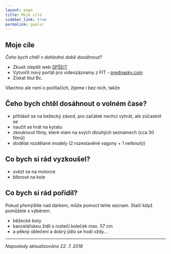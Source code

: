 ```yaml
---
layout: page
title: Moje cíle
sidebar_link: true
permalink: goals/
---
```

## Moje cíle

_Čeho bych chtěl v dohledné době dosáhnout?_
* Zkusit zlepšit web [SPŠEIT](https://sspbrno.cz/)
* Vytvořit nový portál pro videozáznamy z FIT - [prednasky.com](http://www.prednasky.com/)
* Získat titul Bc.

Všechno ale není o počítačích, žijeme i bez nich, takže

## Čeho bych chtěl dosáhnout o volném čase?
* přihlásit se na bežecký závod, pro začátek nechci vyhrát, ale zúčastnit se
* naučit se hrát na kytatu
* zkouknout filmy, které mám na svých dlouhých seznamech (cca 30 filmů)
* dodělat rozdělané modely (2 rozestavěné vagony + 1 netknutý)

## Co bych si rád vyzkoušel?
* svézt se na motorce
* blbnout na kole

## Co bych si rád pořídil?
Pokud přemýšlíte nad dárkem, může pomoct tehle seznam. Stačí když pomůžete s výběrem.
* běžecké boty
* kancelářskou židli s roztečí koleček max. 57 cm
* a pěkný oblečení a dobrý jídlo se hodí vždy...

---
_Naposledy aktualizováno 22. 7. 2018_